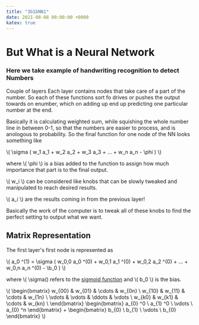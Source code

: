 ```yaml
---
title: "3b1bNN1"
date: 2021-08-08 00:00:00 +0000
katex: true
---
```

# But What is a Neural Network

### Here we take example of handwriting recognition to detect Numbers

Couple of layers
Each layer contains nodes that take care of a part of the number. So each of these functions sort fo drives or pushes the output towards on enumber, which on adding up end up predicting one particular number at the end.

Basically it is calculating weighted sum, while squishing the whole number line in between 0-1, so that the numbers are easier to process, and is anologous to probability.
So the final function for one node of the NN looks something like

\\( \sigma ( w_1 a_1 + w_2 a_2 + w_3 a_3 + ...  + w_n a_n - \phi ) \\)

where \\( \phi \\) is a bias added to the function to assign how much importance that part is to the final output.

\\( w_i \\) can be considered like knobs that can be slowly tweaked and manipulated to reach desired results.

\\( a_i \\) are the results coming in from the previous layer!

Basically the work of the computer is to tweak all of these knobs to  find the perfect setting to output what we want.

## Matrix Representation

The first layer's first node is represented as 

\\( a_0 ^(1) = \sigma ( w_0,0 a_0 ^(0) + w_0,1 a_1 ^(0) + w_0,2 a_2 ^(0) + ...  + w_0,n a_n ^(0) - \b_0 ) \\)


 where \\( \sigma() refers to the [sigmoid function](https://en.wikipedia.org/wiki/Sigmoid_function) and \\( b_0 \\) is the bias.
 
\\( 
\begin{bmatrix}
w_{00} & w_{01} & \cdots & w_{0n} \\ 
w_{10} & w_{11} & \cdots & w_{1n} \\
\vdots & \vdots & \ddots & \vdots \\
w_{k0} & w_{k1} & \cdots & w_{kn} \\
\end{bmatrix}
\begin{bmatrix}
a_{0} ^0 \\ 
a_{1} ^0 \\
\vdots  \\
a_{0} ^n
\end{bmatrix}
+
\begin{bmatrix}
b_{0} \\ 
b_{1}   \\
\vdots \\
b_{0} 
\end{bmatrix}
\\)
